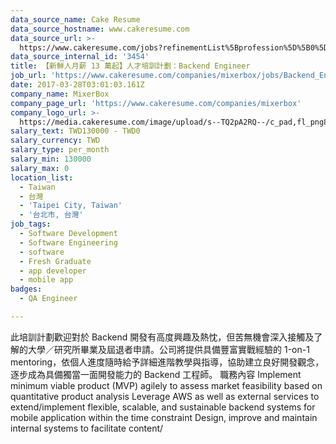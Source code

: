 ```yaml
---
data_source_name: Cake Resume
data_source_hostname: www.cakeresume.com
data_source_url: >-
  https://www.cakeresume.com/jobs?refinementList%5Bprofession%5D%5B0%5D=engineering_qa-engineer&refinementList%5Bsalary_type%5D=per_month&refinementList%5Bsalary_currency%5D=TWD&range%5Bsalary_range%5D%5Bmax%5D=600000
data_source_internal_id: '3454'
title: 【新鮮人月薪 13 萬起】人才培訓計劃：Backend Engineer
job_url: 'https://www.cakeresume.com/companies/mixerbox/jobs/Backend_Engineer_Trainee'
date: 2017-03-28T03:01:03.161Z
company_name: MixerBox
company_page_url: 'https://www.cakeresume.com/companies/mixerbox'
company_logo_url: >-
  https://media.cakeresume.com/image/upload/s--TQ2pA2RQ--/c_pad,fl_png8,h_200,w_200/v1636968864/tdtmadd30ecvuvntmpi4.png
salary_text: TWD130000 - TWD0
salary_currency: TWD
salary_type: per_month
salary_min: 130000
salary_max: 0
location_list:
  - Taiwan
  - 台灣
  - 'Taipei City, Taiwan'
  - '台北市, 台灣'
job_tags:
  - Software Development
  - Software Engineering
  - software
  - Fresh Graduate
  - app developer
  - mobile app
badges:
  - QA Engineer

---
```


此培訓計劃歡迎對於 Backend 開發有高度興趣及熱忱，但苦無機會深入接觸及了解的大學／研究所畢業及屆退者申請。公司將提供具備豐富實戰經驗的 1-on-1 mentoring，依個人進度隨時給予詳細進階教學與指導，協助建立良好開發觀念，逐步成為具備獨當一面開發能力的 Backend 工程師。 職務內容 Implement minimum viable product (MVP) agilely to assess market feasibility based on quantitative product analysis Leverage AWS as well as external services to extend/implement flexible, scalable, and sustainable backend systems for mobile application within the time constraint Design, improve and maintain internal systems to facilitate content/
